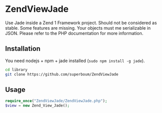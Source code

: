 # ZendViewJade
Use Jade inside a Zend 1 Framework project. Should not be considered as stable. Some features are missing. Your objects must me serializable in JSON. Please refer to the PHP documentation for more information.

## Installation

You need nodejs + npm + jade installed (`sudo npm install -g jade`).

```bash
cd library
git clone https://github.com/superboum/ZendViewJade
```

## Usage

```php
require_once("ZendViewJade/ZendViewJade.php");
$view = new Zend_View_Jade();
```
